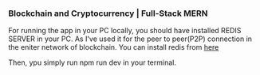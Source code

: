 ### Blockchain and Cryptocurrency | Full-Stack MERN

For running the app in your PC locally, you should have installed REDIS SERVER in your PC. As I've used it for the peer to peer(P2P) connection in the eniter network of blockchain. You can install redis from <a href="https://redis.io/download.">here</a>


Then, ypu simply run npm run dev in your terminal.
